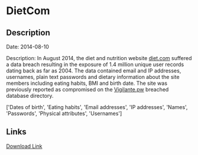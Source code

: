 # DietCom

## Description

Date: 2014-08-10

Description:
In August 2014, the diet and nutrition website <a href="https://diet.com/" target="_blank" rel="noopener">diet.com</a> suffered a data breach resulting in the exposure of 1.4 million unique user records dating back as far as 2004. The data contained email and IP addresses, usernames, plain text passwords and dietary information about the site members including eating habits, BMI and birth date. The site was previously reported as compromised on the <a href="https://vigilante.pw/" target="_blank" rel="noopener">Vigilante.pw</a> breached database directory.


['Dates of birth', 'Eating habits', 'Email addresses', 'IP addresses', 'Names', 'Passwords', 'Physical attributes', 'Usernames']

## Links

[Download Link](https://link-to.net/1229997/598.8913485447874/dynamic/?r=aHR0cHM6Ly93d3cubWVkaWFmaXJlLmNvbS92aWV3L3NEbDRmU0lGZ255bUVKcy9kaWV0LmNvbS9maWxl)